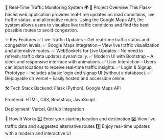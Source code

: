 🚦 Real-Time Traffic Monitoring System 🌍
📌 Project Overview
This Flask-based web application provides real-time updates on road conditions, live traffic status, and alternative routes. Using the Google Maps API, the system allows users to visualize live traffic conditions and find the best possible routes to avoid congestion.

✨ Key Features
✅ Live Traffic Updates – Get real-time traffic status and congestion levels.
✅ Google Maps Integration – View live traffic visualization and alternative routes.
✅ WebSockets for Live Updates – No need to refresh; traffic data updates dynamically.
✅ Modern UI with Bootstrap – A sleek and responsive interface with animations.
✅ User Interaction – Users can input locations to receive real-time traffic insights.
✅ Login & Signup Prototype – Includes a basic login and signup UI (without a database).
✅ Deployable on Vercel – Easily hosted and accessible online.

🛠️ Tech Stack
Backend: Flask (Python), Google Maps API

Frontend: HTML, CSS, Bootstrap, JavaScript

Deployment: Vercel, GitHub Integration

🚀 How It Works
1️⃣ Enter your starting location and destination
2️⃣ View live traffic data and suggested alternative routes
3️⃣ Enjoy real-time updates with a modern and interactive UI
